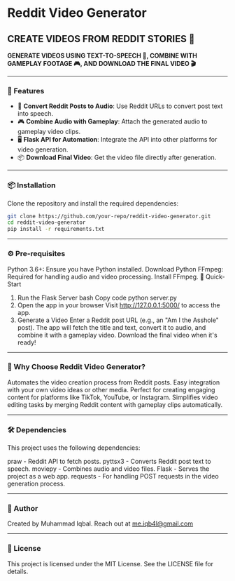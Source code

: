 # Reddit Video Generator

## CREATE VIDEOS FROM REDDIT STORIES 🎥

**GENERATE VIDEOS USING TEXT-TO-SPEECH 🎤, COMBINE WITH GAMEPLAY FOOTAGE 🎮, AND DOWNLOAD THE FINAL VIDEO 🎬**

---

### 🚀 Features

- 📝 **Convert Reddit Posts to Audio**: Use Reddit URLs to convert post text into speech.
- 🎮 **Combine Audio with Gameplay**: Attach the generated audio to gameplay video clips.
- 🖥️ **Flask API for Automation**: Integrate the API into other platforms for video generation.
- 📦 **Download Final Video**: Get the video file directly after generation.

---

### 📦 **Installation**

Clone the repository and install the required dependencies:

```bash
git clone https://github.com/your-repo/reddit-video-generator.git
cd reddit-video-generator
pip install -r requirements.txt
```
---

### ⚙️ Pre-requisites
Python 3.6+: Ensure you have Python installed. Download Python
FFmpeg: Required for handling audio and video processing. Install FFmpeg.
📝 Quick-Start
1. Run the Flask Server
bash
Copy code
python server.py
2. Open the app in your browser
Visit http://127.0.0.1:5000/ to access the app.
3. Generate a Video
Enter a Reddit post URL (e.g., an "Am I the Asshole" post).
The app will fetch the title and text, convert it to audio, and combine it with a gameplay video.
Download the final video when it's ready!

---

### 🎯 Why Choose Reddit Video Generator?
Automates the video creation process from Reddit posts.
Easy integration with your own video ideas or other media.
Perfect for creating engaging content for platforms like TikTok, YouTube, or Instagram.
Simplifies video editing tasks by merging Reddit content with gameplay clips automatically.

---

### 🛠 Dependencies
This project uses the following dependencies:

praw - Reddit API to fetch posts.
pyttsx3 - Converts Reddit post text to speech.
moviepy - Combines audio and video files.
Flask - Serves the project as a web app.
requests - For handling POST requests in the video generation process.

---

### 👤 Author
Created by Muhammad Iqbal. Reach out at me.iqb4l@gmail.com

---

### 📄 License
This project is licensed under the MIT License. See the LICENSE file for details.



